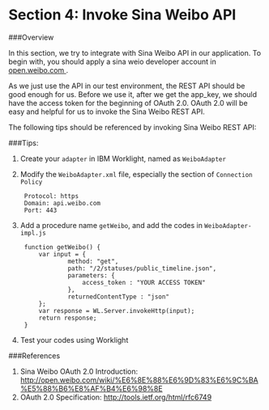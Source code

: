 Section 4: Invoke Sina Weibo API
==================

###Overview

In this section, we try to integrate with Sina Weibo API in our application. To begin with, you should apply a sina weio developer account in [open.weibo.com ](http://open.weibo.com). 

As we just use the API in our test environment, the REST API should be good enough for us. Before we use it, after we get the app_key, we should have the access token for the beginning of OAuth 2.0. OAuth 2.0 will be easy and helpful for us to invoke the Sina Weibo REST API.

The following tips should be referenced by invoking Sina Weibo REST API:

###Tips:

1. Create your `adapter` in IBM Worklight, named as `WeiboAdapter`
2. Modify the `WeiboAdapter.xml` file, especially the section of  `Connection Policy`
	
		Protocol: https
		Domain: api.weibo.com
		Port: 443

3. Add a procedure name `getWeibo`, and add the codes in `WeiboAdapter-impl.js`

		function getWeibo() {
			var input = {
					method: "get",
					path: "/2/statuses/public_timeline.json",
					parameters: {
						access_token : "YOUR ACCESS TOKEN"
					},
					returnedContentType : "json"
			};
			var response = WL.Server.invokeHttp(input);
			return response;
		}	

4. Test your codes using Worklight

###References

1. Sina Weibo OAuth 2.0 Introduction: http://open.weibo.com/wiki/%E6%8E%88%E6%9D%83%E6%9C%BA%E5%88%B6%E8%AF%B4%E6%98%8E
2. OAuth 2.0 Specification: http://tools.ietf.org/html/rfc6749